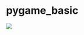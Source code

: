 # pygame_basic

<img src="https://github.com/Jay611/project-result-images/blob/main/PangPang/result_img.png">

